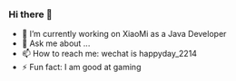 ### Hi there 👋

- 🔭 I’m currently working on XiaoMi as a Java Developer
- 💬 Ask me about ...
- 📫 How to reach me:  wechat is  happyday_2214
- ⚡ Fun fact: I am good at gaming


